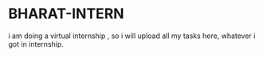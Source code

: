 # BHARAT-INTERN
i am doing a virtual internship , so i will upload all my tasks here, whatever i got in internship.
